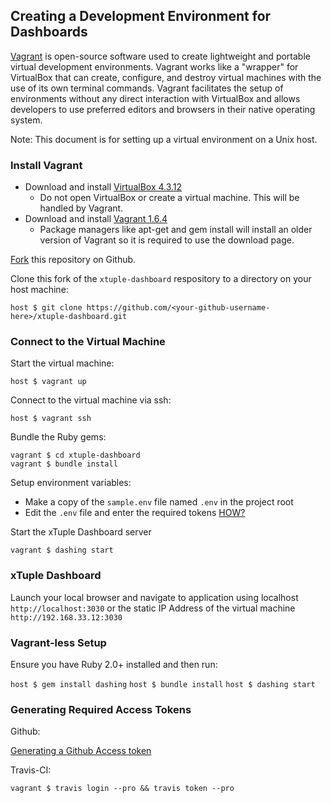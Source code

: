 
## Creating a Development Environment for Dashboards ##

[Vagrant](http://docs.vagrantup.com/v2/why-vagrant/index.html) is open-source software used to create lightweight
and portable virtual development environments. Vagrant works like a "wrapper" for VirtualBox that can create,
configure, and destroy virtual machines with the use of its own terminal commands. Vagrant facilitates the setup
of environments without any direct interaction with VirtualBox and allows developers to use preferred editors
and browsers in their native operating system.

Note: This document is for setting up a virtual environment on a Unix host.

###  Install Vagrant ###

- Download and install [VirtualBox 4.3.12](https://www.virtualbox.org/wiki/Downloads)
  - Do not open VirtualBox or create a virtual machine. This will be handled by Vagrant.
- Download and install [Vagrant 1.6.4](http://www.vagrantup.com/downloads.html)
  - Package managers like apt-get and gem install will install an older version of Vagrant so it is required to use the download page.

[Fork](http://github.com/xtuple/xtuple-dashboard/fork) this repository on Github.

Clone this fork of the `xtuple-dashboard` respository to a directory on your host machine:

    host $ git clone https://github.com/<your-github-username-here>/xtuple-dashboard.git

### Connect to the Virtual Machine ###

Start the virtual machine:

    host $ vagrant up

Connect to the virtual machine via ssh:

    host $ vagrant ssh

Bundle the Ruby gems:

    vagrant $ cd xtuple-dashboard
    vagrant $ bundle install

Setup environment variables:

* Make a copy of the `sample.env` file named `.env` in the project root
* Edit the `.env` file and enter the required tokens [HOW?](#generating-required-access-tokens)

Start the xTuple Dashboard server

    vagrant $ dashing start

### xTuple Dashboard

Launch your local browser and navigate to application using localhost `http://localhost:3030`
or the static IP Address of the virtual machine `http://192.168.33.12:3030`

### Vagrant-less Setup

Ensure you have Ruby 2.0+ installed and then run:

`host $ gem install dashing`
`host $ bundle install`
`host $ dashing start`

### Generating Required Access Tokens

Github:

  [Generating a Github Access token](https://help.github.com/articles/creating-an-access-token-for-command-line-use)

Travis-CI:

    vagrant $ travis login --pro && travis token --pro
